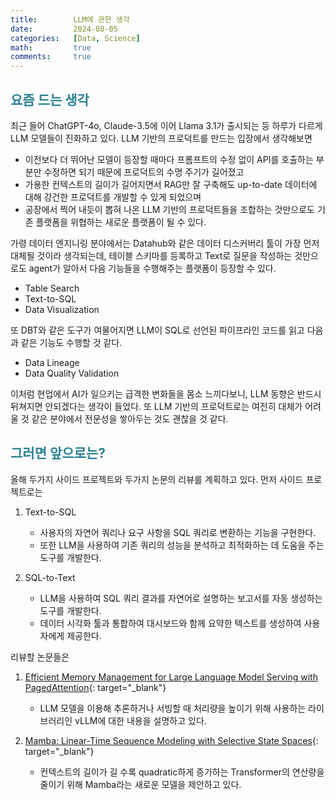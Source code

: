 ```yaml
---
title:        LLM에 관한 생각
date:         2024-08-05
categories:   [Data, Science]
math:         true
comments:     true
---
```


<style>
H2 { color: #298294 }
H3 { color: #1e7ed2 }
H4 { color: #C7A579 }
</style>

## 요즘 드는 생각

최근 들어 ChatGPT-4o, Claude-3.5에 이어 Llama 3.1가 출시되는 등 하루가 다르게 LLM 모델들이 진화하고 있다. LLM 기반의 프로덕트를 만드는 입장에서 생각해보면
- 이전보다 더 뛰어난 모델이 등장할 때마다 프롬프트의 수정 없이 API를 호출하는 부분만 수정하면 되기 때문에 프로덕트의 수명 주기가 길어졌고
- 가용한 컨텍스트의 길이가 길어지면서 RAG만 잘 구축해도 up-to-date 데이터에 대해 강건한 프로덕트를 개발할 수 있게 되었으며
- 공장에서 찍어 내듯이 뽑혀 나온 LLM 기반의 프로덕트들을 조합하는 것만으로도 기존 플랫폼을 위협하는 새로운 플랫폼이 될 수 있다.

가령 데이터 엔지니링 분야에서는 Datahub와 같은 데이터 디스커버리 툴이 가장 먼저 대체될 것이라 생각되는데, 테이블 스키마를 등록하고 Text로 질문을 작성하는 것만으로도 agent가 알아서 다음 기능들을 수행해주는 플랫폼이 등장할 수 있다.
- Table Search
- Text-to-SQL
- Data Visualization

또 DBT와 같은 도구가 여물어지면 LLM이 SQL로 선언된 파이프라인 코드를 읽고 다음과 같은 기능도 수행할 것 같다.
- Data Lineage
- Data Quality Validation

이처럼 현업에서 AI가 일으키는 급격한 변화들을 몸소 느끼다보니, LLM 동향은 반드시 뒤쳐지면 안되겠다는 생각이 들었다. 또 LLM 기반의 프로덕트로는 여전히 대체가 어려울 것 같은 분야에서 전문성을 쌓아두는 것도 괜찮을 것 같다.

## 그러면 앞으로는?

올해 두가지 사이드 프로젝트와 두가지 논문의 리뷰를 계획하고 있다. 먼저 사이드 프로젝트로는

1. Text-to-SQL
    - 사용자의 자연어 쿼리나 요구 사항을 SQL 쿼리로 변환하는 기능을 구현한다.
    - 또한 LLM을 사용하여 기존 쿼리의 성능을 분석하고 최적화하는 데 도움을 주는 도구를 개발한다.

2. SQL-to-Text
    - LLM을 사용하여 SQL 쿼리 결과를 자연어로 설명하는 보고서를 자동 생성하는 도구를 개발한다.
    - 데이터 시각화 툴과 통합하여 대시보드와 함께 요약한 텍스트를 생성하여 사용자에게 제공한다.

리뷰할 논문들은 

1. [Efficient Memory Management for Large Language Model Serving with PagedAttention](https://arxiv.org/pdf/2309.06180){: target="_blank"}

    - LLM 모델을 이용해 추론하거나 서빙할 때 처리량을 높이기 위해 사용하는 라이브러리인 vLLM에 대한 내용을 설명하고 있다.

2. [Mamba: Linear-Time Sequence Modeling with Selective State Spaces](https://arxiv.org/pdf/2312.00752){: target="_blank"}

    - 컨텍스트의 길이가 길 수록 quadratic하게 증가하는 Transformer의 연산량을 줄이기 위해 Mamba라는 새로운 모델을 제안하고 있다.